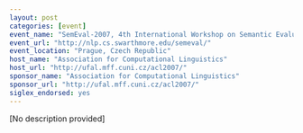 ```yaml
---
layout: post
categories: [event]
event_name: "SemEval-2007, 4th International Workshop on Semantic Evaluations"
event_url: "http://nlp.cs.swarthmore.edu/semeval/"
event_location: "Prague, Czech Republic"
host_name: "Association for Computational Linguistics"
host_url: "http://ufal.mff.cuni.cz/acl2007/"
sponsor_name: "Association for Computational Linguistics"
sponsor_url: "http://ufal.mff.cuni.cz/acl2007/"
siglex_endorsed: yes
---
```

[No description provided]